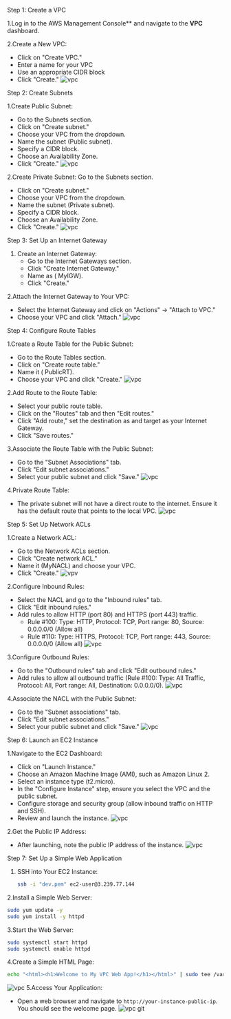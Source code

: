 Step 1: Create a VPC

1.Log in to the AWS Management Console** and navigate to the **VPC** dashboard.

2.Create a New VPC:
   - Click on "Create VPC."
   - Enter a name for your VPC
   - Use an appropriate CIDR block 
   - Click "Create."
       ![vpc](../images/Screenshot%202024-11-18%20191321.png)

   

Step 2: Create Subnets

1.Create Public Subnet:
   - Go to the Subnets section.
   - Click on "Create subnet."
   - Choose your VPC from the dropdown.
   - Name the subnet (Public subnet).
   - Specify a CIDR block.
   - Choose an Availability Zone.
   - Click "Create."
   ![vpc](../images/Screenshot%202024-11-18%20191417.png)

2.Create Private Subnet:
   Go to the Subnets section.
   - Click on "Create subnet."
   - Choose your VPC from the dropdown.
   - Name the subnet (Private subnet).
   - Specify a CIDR block.
   - Choose an Availability Zone.
   - Click "Create."
   ![vpc](../images/Screenshot%202024-11-18%20191450.png)



Step 3: Set Up an Internet Gateway

1. Create an Internet Gateway:
   - Go to the Internet Gateways section.
   - Click "Create Internet Gateway."
   - Name as ( MyIGW).
   - Click "Create."
   

2.Attach the Internet Gateway to Your VPC:
   - Select the Internet Gateway and click on "Actions" -> "Attach to VPC."
   - Choose your VPC and click "Attach."
   ![vpc](../images/Screenshot%202024-11-18%20191618.png)

Step 4: Configure Route Tables

1.Create a Route Table for the Public Subnet:
   - Go to the Route Tables section.
   - Click on "Create route table."
   - Name it ( PublicRT).
   - Choose your VPC and click "Create."
   ![vpc](../images/Screenshot%202024-11-18%20191520.png)

2.Add Route to the Route Table:
   - Select your public route table.
   - Click on the "Routes" tab and then "Edit routes."
   - Click "Add route," set the destination as    and target as your Internet Gateway.
   - Click "Save routes."

3.Associate the Route Table with the Public Subnet:
   - Go to the "Subnet Associations" tab.
   - Click "Edit subnet associations."
   - Select your public subnet and click "Save."
   ![vpc](../images/edit%20routes.png)

4.Private Route Table:
   - The private subnet will not have a direct route to the internet. Ensure it has the default route that points to the local VPC.
   ![vpc](../images/private%20edit%20rt.png)

Step 5: Set Up Network ACLs

1.Create a Network ACL:
   - Go to the Network ACLs section.
   - Click "Create network ACL."
   - Name it (MyNACL) and choose your VPC.
   - Click "Create."
   ![vpv](../images/network%20acls.png)

2.Configure Inbound Rules:
   - Select the NACL and go to the "Inbound rules" tab.
   - Click "Edit inbound rules."
   - Add rules to allow HTTP (port 80) and HTTPS (port 443) traffic.
     - Rule #100: Type: HTTP, Protocol: TCP, Port range: 80, Source: 0.0.0.0/0 (Allow all)
     - Rule #110: Type: HTTPS, Protocol: TCP, Port range: 443, Source: 0.0.0.0/0 (Allow all)
     ![vpc](../images/inbound%20acls.png)

3.Configure Outbound Rules:
   - Go to the "Outbound rules" tab and click "Edit outbound rules."
   - Add rules to allow all outbound traffic (Rule #100: Type: All Traffic, Protocol: All, Port range: All, Destination: 0.0.0.0/0).
   ![vpc](../images/outbound%20acls.png)

4.Associate the NACL with the Public Subnet:
   - Go to the "Subnet associations" tab.
   - Click "Edit subnet associations."
   - Select your public subnet and click "Save."
   ![vpc](../images/public%20nacl.png)

Step 6: Launch an EC2 Instance

1.Navigate to the EC2 Dashboard:
   - Click on "Launch Instance."
   - Choose an Amazon Machine Image (AMI), such as Amazon Linux 2.
   - Select an instance type (t2.micro).
   - In the "Configure Instance" step, ensure you select the VPC and the public subnet.
   - Configure storage and security group (allow inbound traffic on HTTP and SSH).
   - Review and launch the instance.
   ![vpc](../images/instance%20vpc.png)

2.Get the Public IP Address:
   - After launching, note the public IP address of the instance.
   ![vpc](../images/public%20ip%20address.png)

Step 7: Set Up a Simple Web Application

1. SSH into Your EC2 Instance:
   ```bash
   ssh -i "dev.pem" ec2-user@3.239.77.144
   ```

2.Install a Simple Web Server:
   ```bash
   sudo yum update -y
   sudo yum install -y httpd
   ```

3.Start the Web Server:
   ```bash
   sudo systemctl start httpd
   sudo systemctl enable httpd
   ```

4.Create a Simple HTML Page:
   ```bash
   echo "<html><h1>Welcome to My VPC Web App!</h1></html>" | sudo tee /var/www/html/index.html
   ```
![vpc](../images/Screenshot%202024-11-18%20190804.png)
5.Access Your Application:
   - Open a web browser and navigate to `http://your-instance-public-ip`. You should see the welcome page.
   ![vpc](../images/vpc%20task.png)
git 